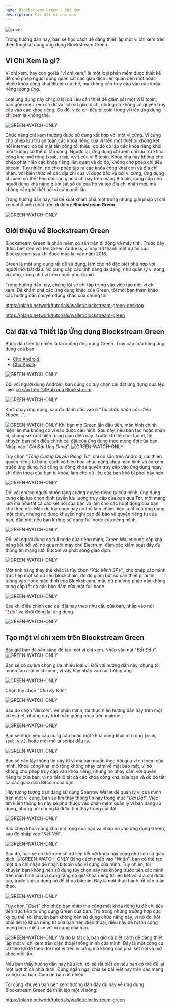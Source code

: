 ```yaml
---
name: Blockstream Green - Chỉ Xem
description: Cài đặt ví chỉ xem
---
```

![cover](assets/cover.webp)

Trong hướng dẫn này, bạn sẽ học cách dễ dàng thiết lập một ví chỉ xem trên điện thoại sử dụng ứng dụng Blockstream Green.

## Ví Chỉ Xem là gì?

Ví chỉ xem, hay còn gọi là "ví chỉ xem," là một loại phần mềm được thiết kế để cho phép người dùng quan sát các giao dịch liên quan đến một hoặc nhiều khóa công khai Bitcoin cụ thể, mà không cần truy cập vào các khóa riêng tương ứng.

Loại ứng dụng này chỉ giữ lại dữ liệu cần thiết để giám sát một ví Bitcoin, bao gồm việc xem số dư và lịch sử giao dịch, nhưng nó không có quyền truy cập vào các khóa riêng. Do đó, việc chi tiêu bitcoin trong ví trên ứng dụng chỉ xem là không thể.

![GREEN-WATCH-ONLY](assets/fr/01.webp)

Chức năng chỉ xem thường được sử dụng kết hợp với một ví cứng. Ví cứng cho phép lưu trữ an toàn các khóa riêng của ví trên một thiết bị không kết nối internet, có bề mặt tấn công tối thiểu, do đó cô lập các khóa riêng khỏi môi trường có thể bị tấn công. Ngược lại, ứng dụng chỉ xem chỉ lưu trữ khóa công khai mở rộng (`xpub`, `zpub`, v.v.) của ví Bitcoin. Khóa cha này không cho phép phát hiện các khóa riêng liên quan và do đó, không cho phép chi tiêu bitcoin. Tuy nhiên, nó cho phép tạo ra các khóa công khai con và địa chỉ nhận. Với kiến thức về các địa chỉ của ví được bảo vệ bởi ví cứng, ứng dụng chỉ xem có thể theo dõi các giao dịch này trên mạng Bitcoin, cung cấp cho người dùng khả năng giám sát số dư của họ và tạo địa chỉ nhận mới, mà không cần phải kết nối ví cứng mỗi lần.

Trong hướng dẫn này, tôi đề xuất khám phá một trong những giải pháp ví chỉ xem phổ biến nhất trên di động: **Blockstream Green**.

![GREEN-WATCH-ONLY](assets/fr/02.webp)

## Giới thiệu về Blockstream Green

Blockstream Green là phần mềm có sẵn trên di động và máy tính. Trước đây được biết đến với tên Green Address, ví này trở thành một dự án của Blockstream sau khi được mua lại vào năm 2016.

Green là một ứng dụng rất dễ sử dụng, làm cho nó đặc biệt phù hợp với người mới bắt đầu. Nó cung cấp các tính năng đa dạng, như quản lý ví nóng, ví cứng, cũng như ví trên chuỗi phụ Liquid.

Trong hướng dẫn này, chúng tôi sẽ chỉ tập trung vào việc tạo một ví chỉ xem. Để khám phá các ứng dụng khác của Green, tôi mời bạn tham khảo các hướng dẫn chuyên dụng khác của chúng tôi:

https://planb.network/tutorials/wallet/blockstream-green-desktop

https://planb.network/tutorials/wallet/blockstream-green

## Cài đặt và Thiết lập Ứng dụng Blockstream Green
Bước đầu tiên tự nhiên là tải xuống ứng dụng Green. Truy cập cửa hàng ứng dụng của bạn:
- [Cho Android](https://play.google.com/store/apps/details?id=com.greenaddress.greenbits_android_wallet);
- [Cho Apple](https://apps.apple.com/us/app/green-bitcoin-wallet/id1402243590).

![GREEN-WATCH-ONLY](assets/fr/03.webp)

Đối với người dùng Android, bạn cũng có tùy chọn cài đặt ứng dụng qua tệp `.apk` [có sẵn trên GitHub của Blockstream](https://github.com/Blockstream/green_android/releases).

![GREEN-WATCH-ONLY](assets/fr/04.webp)

Khởi chạy ứng dụng, sau đó đánh dấu vào ô "*Tôi chấp nhận các điều khoản...*".

![GREEN-WATCH-ONLY](assets/fr/05.webp)
Khi bạn mở Green lần đầu tiên, màn hình chính hiện lên mà không có ví nào được cấu hình. Sau này, nếu bạn tạo hoặc nhập ví, chúng sẽ xuất hiện trong giao diện này. Trước khi tiếp tục tạo ví, tôi khuyên bạn nên điều chỉnh cài đặt của ứng dụng theo mong đợi của bạn. Nhấp vào "*Cài Đặt Ứng Dụng*".
![GREEN-WATCH-ONLY](assets/fr/06.webp)

Tùy chọn "*Tăng Cường Quyền Riêng Tư*", chỉ có sẵn trên Android, cải thiện quyền riêng tư bằng cách vô hiệu hóa chức năng chụp màn hình và ẩn xem trước ứng dụng. Nó cũng tự động khóa quyền truy cập vào ứng dụng ngay khi điện thoại của bạn bị khóa, làm cho dữ liệu của bạn khó bị phơi bày hơn.

![GREEN-WATCH-ONLY](assets/fr/07.webp)

Đối với những người muốn tăng cường quyền riêng tư của mình, ứng dụng cung cấp lựa chọn định tuyến lưu lượng truy cập của bạn qua Tor, một mạng lưới mã hóa tất cả các kết nối của bạn và làm cho các hoạt động của bạn khó theo dõi. Mặc dù tùy chọn này có thể làm chậm hiệu suất của ứng dụng một chút, nhưng nó được khuyến nghị cao để bảo vệ quyền riêng tư của bạn, đặc biệt nếu bạn không sử dụng full node của riêng mình.

![GREEN-WATCH-ONLY](assets/fr/08.webp)

Đối với người dùng có full node của riêng mình, Green Wallet cung cấp khả năng kết nối với nó qua một máy chủ Electrum, đảm bảo kiểm soát đầy đủ thông tin mạng lưới Bitcoin và phát sóng giao dịch.

![GREEN-WATCH-ONLY](assets/fr/09.webp)

Một tính năng thay thế khác là tùy chọn "*Xác Minh SPV*", cho phép xác minh trực tiếp một số dữ liệu blockchain, do đó giảm bớt sự cần thiết phải tin tưởng vào node mặc định của Blockstream, mặc dù phương pháp này không cung cấp tất cả các bảo đảm của một full node.

![GREEN-WATCH-ONLY](assets/fr/10.webp)

Sau khi điều chỉnh các cài đặt này theo nhu cầu của bạn, nhấp vào nút "*Lưu*" và khởi động lại ứng dụng.

![GREEN-WATCH-ONLY](assets/fr/11.webp)

## Tạo một ví chỉ xem trên Blockstream Green
Bây giờ bạn đã sẵn sàng để tạo một ví chỉ xem. Nhấp vào nút "*Bắt Đầu*".
![GREEN-WATCH-ONLY](assets/fr/12.webp)

Bạn sẽ có sự lựa chọn giữa nhiều loại ví. Đối với hướng dẫn này, chúng tôi muốn tạo một ví chỉ xem, vì vậy hãy nhấp vào nút tương ứng.

![GREEN-WATCH-ONLY](assets/fr/13.webp)

Chọn tùy chọn "*Chữ Ký Đơn*".

![GREEN-WATCH-ONLY](assets/fr/14.webp)

Sau đó chọn "*Bitcoin*". Về phần mình, tôi thực hiện hướng dẫn này trên một ví testnet, nhưng quy trình vẫn giống nhau trên mainnet.

![GREEN-WATCH-ONLY](assets/fr/15.webp)

Bạn sẽ được yêu cầu cung cấp hoặc một khóa công khai mở rộng (`xpub`, `zpub`, v.v.), hoặc một mô tả script đầu ra.

![GREEN-WATCH-ONLY](assets/fr/16.webp)

Bạn sẽ cần lấy thông tin này từ ví mà bạn muốn theo dõi qua ví chỉ xem của mình. Khóa công khai mở rộng không nhạy cảm về mặt bảo mật, vì nó không cho phép truy cập vào khóa riêng, nhưng nó nhạy cảm với quyền riêng tư của bạn, vì nó tiết lộ tất cả các khóa công khai của bạn và do đó tất cả các giao dịch Bitcoin của bạn.

Hãy tưởng tượng bạn đang sử dụng Sparrow Wallet để quản lý ví của mình trên một ví cứng, bạn sẽ tìm thấy thông tin này trong mục "*Cài Đặt*". Việc tìm kiếm thông tin này sẽ phụ thuộc vào phần mềm quản lý ví bạn đang sử dụng, nhưng nói chung là được tìm thấy trong cài đặt.

![GREEN-WATCH-ONLY](assets/fr/17.webp)

Sao chép khóa công khai mở rộng của bạn và nhập nó vào ứng dụng Green, sau đó nhấp vào "*Kết Nối*".

![GREEN-WATCH-ONLY](assets/fr/18.webp)

Sau đó, bạn sẽ có thể xem số dư liên kết với khóa này cũng như lịch sử giao dịch.
![GREEN-WATCH-ONLY](assets/fr/19.webp)
Bằng cách nhấp vào "*Nhận*", bạn có thể tạo một địa chỉ nhận để nhận bitcoin vào ví cứng của mình. Tuy nhiên, tôi khuyên bạn không nên sử dụng tùy chọn này mà không trước tiên xác minh trên màn hình của ví cứng rằng nó giữ khóa riêng tư liên kết với địa chỉ được tạo, trước khi sử dụng nó để khóa bitcoin. Đây là một thực hành tốt cần tuân theo.

![GREEN-WATCH-ONLY](assets/fr/20.webp)

Tùy chọn "*Quét*" cho phép bạn nhập thủ công một khóa riêng tư để chi tiêu tiền trực tiếp từ ứng dụng Green của bạn. Trừ trong những trường hợp cực kỳ cụ thể, tôi khuyên bạn không nên sử dụng chức năng này, vì nó đòi hỏi phải tiết lộ khóa riêng tư của bạn trên điện thoại, điều này dễ bị tấn công mạng hơn nhiều so với ví cứng của bạn.

![GREEN-WATCH-ONLY](assets/fr/21.webp)
Và đó là tất cả, bạn giờ đã biết cách dễ dàng thiết lập một ví chỉ xem trên điện thoại thông minh của mình! Đây là một công cụ rất tiện lợi để theo dõi một ví trên ví cứng mà không cần phải kết nối và mở khóa mỗi lần.

Nếu bạn thấy hướng dẫn này hữu ích, tôi sẽ rất biết ơn nếu bạn có thể để lại một lượt thích phía dưới. Đừng ngần ngại chia sẻ bài viết này trên các mạng xã hội của bạn. Cảm ơn bạn rất nhiều!

Tôi cũng khuyên bạn nên xem hướng dẫn đầy đủ này về ứng dụng Blockstream Green để thiết lập một ví nóng:

https://planb.network/tutorials/wallet/blockstream-green